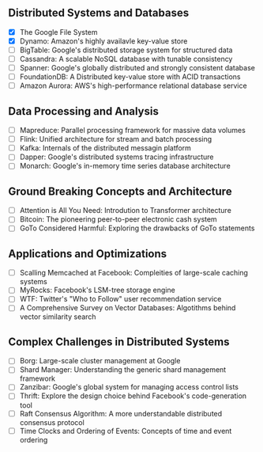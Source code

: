 ## Distributed Systems and Databases

- [X] The Google File System
- [X] Dynamo: Amazon's highly availavle key-value store
- [ ] BigTable: Google's distributed storage system for structured data
- [ ] Cassandra: A scalable NoSQL database with tunable consistency
- [ ] Spanner: Google's globally distributed and strongly consistent database
- [ ] FoundationDB: A Distributed key-value store with ACID transactions
- [ ] Amazon Aurora: AWS's high-performance relational database service

## Data Processing and Analysis

- [ ] Mapreduce: Parallel processing framework for massive data volumes
- [ ] Flink: Unified architecture for stream and batch processing
- [ ] Kafka: Internals of the distributed messagin platform
- [ ] Dapper: Google's distributed systems tracing infrastructure
- [ ] Monarch: Google's in-memory time series database architecture

## Ground Breaking Concepts and Architecture

- [ ] Attention is All You Need: Introdution to Transformer architecture
- [ ] Bitcoin: The pioneering peer-to-peer electronic cash system
- [ ] GoTo Considered Harmful: Exploring the drawbacks of GoTo statements

## Applications and Optimizations

- [ ] Scalling Memcached at Facebook: Compleities of large-scale caching systems
- [ ] MyRocks: Facebook's LSM-tree storage engine
- [ ] WTF: Twitter's "Who to Follow" user recommendation service
- [ ] A Comprehensive Survey on Vector Databases: Algotithms behind vector similarity search

## Complex Challenges in Distributed Systems

- [ ] Borg: Large-scale cluster management at Google
- [ ] Shard Manager: Understanding the generic shard management framework
- [ ] Zanzibar: Google's global system for managing access control lists
- [ ] Thrift: Explore the design choice behind Facebook's code-generation tool
- [ ] Raft Consensus Algorithm: A more understandable distributed consensus protocol
- [ ] Time Clocks and Ordering of Events: Concepts of time and event ordering